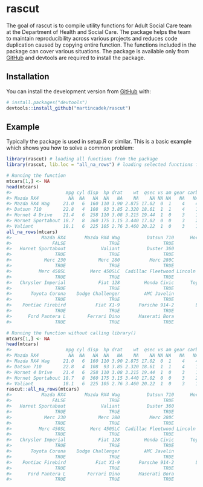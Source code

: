 
<!-- README.md is generated from README.Rmd. Please edit that file -->

# rascut

<!-- badges: start -->
<!-- badges: end -->

The goal of rascut is to compile utility functions for Adult Social Care
team at the Department of Health and Social Care. The package helps the
team to maintain reproducibility across various projects and reduces
code duplication caused by copying entire function. The functions
included in the package can cover various situations. The package is
available only from [GitHub](https://github.com/) and devtools are
required to install the package.

## Installation

You can install the development version from
[GitHub](https://github.com/) with:

``` r
# install.packages("devtools")
devtools::install_github("martincadek/rascut")
```

## Example

Typically the package is used in setup.R or similar. This is a basic
example which shows you how to solve a common problem:

``` r
library(rascut) # loading all functions from the package
library(rascut, lib.loc = "all_na_rows") # loading selected functions from the package

# Running the function
mtcars[1,] <- NA
head(mtcars)
#>                    mpg cyl disp  hp drat    wt  qsec vs am gear carb
#> Mazda RX4           NA  NA   NA  NA   NA    NA    NA NA NA   NA   NA
#> Mazda RX4 Wag     21.0   6  160 110 3.90 2.875 17.02  0  1    4    4
#> Datsun 710        22.8   4  108  93 3.85 2.320 18.61  1  1    4    1
#> Hornet 4 Drive    21.4   6  258 110 3.08 3.215 19.44  1  0    3    1
#> Hornet Sportabout 18.7   8  360 175 3.15 3.440 17.02  0  0    3    2
#> Valiant           18.1   6  225 105 2.76 3.460 20.22  1  0    3    1
all_na_rows(mtcars)
#>           Mazda RX4       Mazda RX4 Wag          Datsun 710      Hornet 4 Drive 
#>               FALSE                TRUE                TRUE                TRUE 
#>   Hornet Sportabout             Valiant          Duster 360           Merc 240D 
#>                TRUE                TRUE                TRUE                TRUE 
#>            Merc 230            Merc 280           Merc 280C          Merc 450SE 
#>                TRUE                TRUE                TRUE                TRUE 
#>          Merc 450SL         Merc 450SLC  Cadillac Fleetwood Lincoln Continental 
#>                TRUE                TRUE                TRUE                TRUE 
#>   Chrysler Imperial            Fiat 128         Honda Civic      Toyota Corolla 
#>                TRUE                TRUE                TRUE                TRUE 
#>       Toyota Corona    Dodge Challenger         AMC Javelin          Camaro Z28 
#>                TRUE                TRUE                TRUE                TRUE 
#>    Pontiac Firebird           Fiat X1-9       Porsche 914-2        Lotus Europa 
#>                TRUE                TRUE                TRUE                TRUE 
#>      Ford Pantera L        Ferrari Dino       Maserati Bora          Volvo 142E 
#>                TRUE                TRUE                TRUE                TRUE

# Running the function without calling library()
mtcars[1,] <- NA
head(mtcars)
#>                    mpg cyl disp  hp drat    wt  qsec vs am gear carb
#> Mazda RX4           NA  NA   NA  NA   NA    NA    NA NA NA   NA   NA
#> Mazda RX4 Wag     21.0   6  160 110 3.90 2.875 17.02  0  1    4    4
#> Datsun 710        22.8   4  108  93 3.85 2.320 18.61  1  1    4    1
#> Hornet 4 Drive    21.4   6  258 110 3.08 3.215 19.44  1  0    3    1
#> Hornet Sportabout 18.7   8  360 175 3.15 3.440 17.02  0  0    3    2
#> Valiant           18.1   6  225 105 2.76 3.460 20.22  1  0    3    1
rascut::all_na_rows(mtcars)
#>           Mazda RX4       Mazda RX4 Wag          Datsun 710      Hornet 4 Drive 
#>               FALSE                TRUE                TRUE                TRUE 
#>   Hornet Sportabout             Valiant          Duster 360           Merc 240D 
#>                TRUE                TRUE                TRUE                TRUE 
#>            Merc 230            Merc 280           Merc 280C          Merc 450SE 
#>                TRUE                TRUE                TRUE                TRUE 
#>          Merc 450SL         Merc 450SLC  Cadillac Fleetwood Lincoln Continental 
#>                TRUE                TRUE                TRUE                TRUE 
#>   Chrysler Imperial            Fiat 128         Honda Civic      Toyota Corolla 
#>                TRUE                TRUE                TRUE                TRUE 
#>       Toyota Corona    Dodge Challenger         AMC Javelin          Camaro Z28 
#>                TRUE                TRUE                TRUE                TRUE 
#>    Pontiac Firebird           Fiat X1-9       Porsche 914-2        Lotus Europa 
#>                TRUE                TRUE                TRUE                TRUE 
#>      Ford Pantera L        Ferrari Dino       Maserati Bora          Volvo 142E 
#>                TRUE                TRUE                TRUE                TRUE
```
